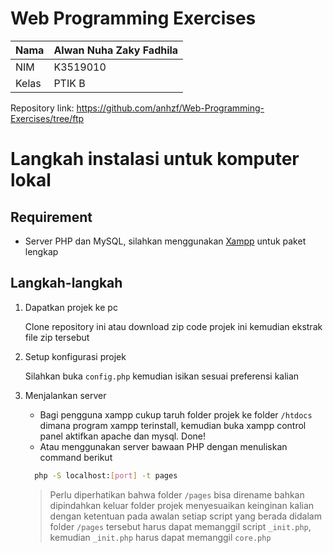 # Web Programming Exercises

Nama | Alwan Nuha Zaky Fadhila
-----|------------------------
NIM | K3519010
Kelas | PTIK B

Repository link: https://github.com/anhzf/Web-Programming-Exercises/tree/ftp

# Langkah instalasi untuk komputer lokal

## Requirement
- Server PHP dan MySQL, silahkan menggunakan [Xampp](https://www.apachefriends.org/download.html) untuk paket lengkap

## Langkah-langkah
1. Dapatkan projek ke pc

   Clone repository ini atau download zip code projek ini kemudian ekstrak file zip tersebut

2. Setup konfigurasi projek

   Silahkan buka `config.php` kemudian isikan sesuai preferensi kalian

3. Menjalankan server

   - Bagi pengguna xampp cukup taruh folder projek ke folder `/htdocs` dimana program xampp terinstall, kemudian buka xampp control panel aktifkan apache dan mysql. Done!
   - Atau menggunakan server bawaan PHP dengan menuliskan command berikut
    ```bash
      php -S localhost:[port] -t pages
    ```

    > Perlu diperhatikan bahwa folder `/pages` bisa direname bahkan dipindahkan keluar folder projek menyesuaikan keinginan kalian dengan ketentuan pada awalan setiap script yang berada didalam folder `/pages` tersebut harus dapat memanggil script `_init.php`, kemudian `_init.php` harus dapat memanggil `core.php`
